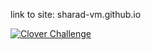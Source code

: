 
link to site: sharad-vm.github.io

<div class='tableauPlaceholder' id='viz1494898696391' style='position: relative'><noscript><a href='#'><img alt='Clover Challenge ' src='https:&#47;&#47;public.tableau.com&#47;static&#47;images&#47;Cl&#47;Clover_0&#47;CloverChallenge&#47;1_rss.png' style='border: none' /></a></noscript><object class='tableauViz'  style='display:none;'><param name='host_url' value='https%3A%2F%2Fpublic.tableau.com%2F' /> <param name='site_root' value='' /><param name='name' value='Clover_0&#47;CloverChallenge' /><param name='tabs' value='no' /><param name='toolbar' value='yes' /><param name='static_image' value='https:&#47;&#47;public.tableau.com&#47;static&#47;images&#47;Cl&#47;Clover_0&#47;CloverChallenge&#47;1.png' /> <param name='animate_transition' value='yes' /><param name='display_static_image' value='yes' /><param name='display_spinner' value='yes' /><param name='display_overlay' value='yes' /><param name='display_count' value='yes' /></object></div>                <script type='text/javascript'>                    var divElement = document.getElementById('viz1494898696391');                    var vizElement = divElement.getElementsByTagName('object')[0];                    vizElement.style.width='1173px';vizElement.style.height='1723px';                    var scriptElement = document.createElement('script');                    scriptElement.src = 'https://public.tableau.com/javascripts/api/viz_v1.js';                    vizElement.parentNode.insertBefore(scriptElement, vizElement);                </script>
